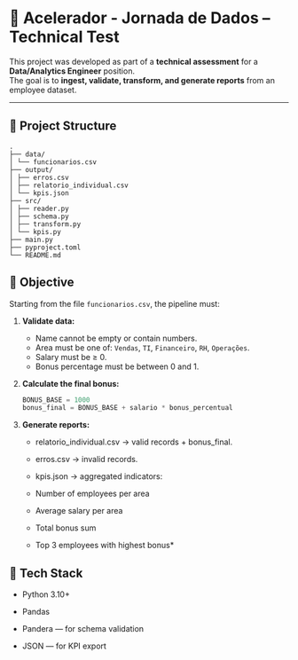 # 🚀 Acelerador - Jornada de Dados – Technical Test

This project was developed as part of a **technical assessment** for a **Data/Analytics Engineer** position.  
The goal is to **ingest, validate, transform, and generate reports** from an employee dataset.

---

## 📂 Project Structure

```
.
├── data/
│ └── funcionarios.csv
├── output/
│ ├── erros.csv 
│ ├── relatorio_individual.csv
│ └── kpis.json 
├── src/
│ ├── reader.py 
│ ├── schema.py
│ ├── transform.py 
│ └── kpis.py 
├── main.py 
├── pyproject.toml
└── README.md 
```


## 🎯 Objective

Starting from the file `funcionarios.csv`, the pipeline must:

1. **Validate data:**
   - Name cannot be empty or contain numbers.  
   - Area must be one of: `Vendas`, `TI`, `Financeiro`, `RH`, `Operações`.  
   - Salary must be ≥ 0.  
   - Bonus percentage must be between 0 and 1.

2. **Calculate the final bonus:**
   ```python
   BONUS_BASE = 1000
   bonus_final = BONUS_BASE + salario * bonus_percentual

3. **Generate reports:**

   - relatorio_individual.csv → valid records + bonus_final.

   - erros.csv → invalid records.

   - kpis.json → aggregated indicators:

   - Number of employees per area

   - Average salary per area

   - Total bonus sum

   - Top 3 employees with highest bonus*

##  🧰 Tech Stack

   -  Python 3.10+

   -  Pandas

   -  Pandera — for schema validation

   -  JSON — for KPI export